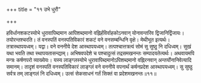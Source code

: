 +++
title = "११ उभे धुरौ"

+++

हविर्धानशकटस्योभे धुरावापिब्दमान आपिशब्दमानो वह्निर्हविर्वाहकोऽनवान् योनावन्तरिव द्विजानिर्द्विजायः। तयोरन्तश्चरति। तं वनस्पतिं वनस्पतिविकारं शकटं वने वनसम्बन्धिनि वृक्षे। मेथीभूत इत्यर्थः। तत्रास्थापयध्वम्। यद्वा। वने वननीये देश आस्थापयध्वम्। तत्पश्चात्तत्रत्यं सोमं सु सुष्ठु नि दधिध्वम्। सुखं यथा भवति तथा स्थापयतासन्द्याम्। अभिषवपदेशे च पश्चादुत्सं तद्रसमखनन्तः सम्पादयतेत्यर्थः। अथवायमपि मन्त्रः कर्षणपरो व्याख्येयः। यस्य लाङ्ग्लस्योभे धुरावापिब्दमानोऽपिशब्दमानो वह्निरनवान् अन्तर्योनानिवेत्यादि समानम्। तादृशं वनस्पतिं वनस्पतिविकारं लाङ्ग्लं वने वननीये वपनार्थं कर्षनप्रदेश आस्थापयध्वम्। सु सुष्ठु सर्वत्र तम् लाङ्गलं नि दधिध्वम्। उत्सं सेकसाधनं गर्तं सिक्तं वा प्रदेशमखनन्तः॥११॥